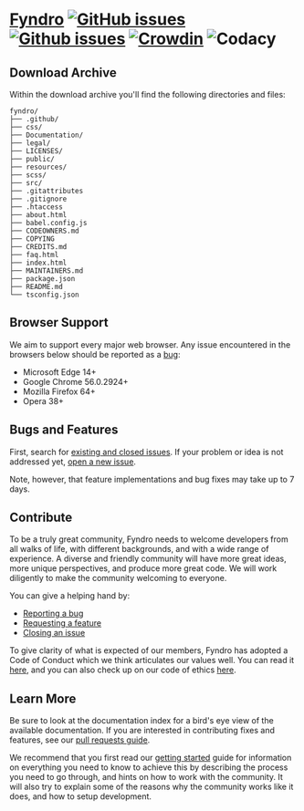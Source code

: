 <!-- SPDX-License-Identifier: MIT -->

# [Fyndro](https://cmihai99.github.io/fyndro) [![GitHub issues](https://img.shields.io/github/issues/CMihai99/fyndro)](https://github.com/CMihai99/fyndro/issues) [![Github issues](https://img.shields.io/github/issues-closed/CMihai99/fyndro)](https://github.com/CMihai99/fyndro/issues?q=is%3Aissue+is%3Aclosed) [![Crowdin](https://badges.crowdin.net/andro-project/localized.svg)](https://crowdin.com/project/andro-project) ![Codacy](https://img.shields.io/codacy/grade/23f542e075834f949e2871a52692a5da)

## Download Archive

Within the download archive you'll find the following directories and files:

```
fyndro/
├── .github/
├── css/
├── Documentation/
├── legal/
├── LICENSES/
├── public/
├── resources/
├── scss/
├── src/
├── .gitattributes
├── .gitignore
├── .htaccess
├── about.html
├── babel.config.js
├── CODEOWNERS.md
├── COPYING
├── CREDITS.md
├── faq.html
├── index.html
├── MAINTAINERS.md
├── package.json
├── README.md
└── tsconfig.json
```

## Browser Support

We aim to support every major web browser. Any issue encountered in the browsers below should be reported as a
[bug](https://github.com/CMihai99/fyndro/issues/new?assignees=&labels=bug&template=bug_report.md&title=%5BBug%5D):

-   Microsoft Edge 14+
-   Google Chrome 56.0.2924+
-   Mozilla Firefox 64+
-   Opera 38+
<!--
- Samsung Internet 6.2.01.12+
- Huawei Browser 9.1.0.103+
-->

## Bugs and Features

First, search for [existing and closed issues](https://github.com/CMihai99/fyndro/issues?q=is%3Aissue).
If your problem or idea is not addressed yet,
[open a new issue](https://github.com/CMihai99/fyndro/issues/new/choose).

Note, however, that feature implementations and bug fixes may take up to 7 days.

## Contribute

To be a truly great community, Fyndro needs to welcome developers from all walks of life,
with different backgrounds, and with a wide range of experience. A diverse and friendly
community will have more great ideas, more unique perspectives, and produce more great code.
We will work diligently to make the community welcoming to everyone.

You can give a helping hand by:

-   [Reporting a bug](https://github.com/CMihai99/fyndro/issues/new?assignees=&labels=bug&template=bug_report.md&title=%28Bug%29)
-   [Requesting a feature](https://github.com/CMihai99/fyndro/issues/new?assignees=&labels=feature&template=feature_request.md&title=%28Feature%29)
-   [Closing an issue](https://github.com/CMihai99/fyndro/issues?q=is%3Aissue+is%3Aopen)

To give clarity of what is expected of our members, Fyndro has adopted a Code of Conduct
which we think articulates our values well. You can read it [here](https://github.com/CMihai99/fyndro/blob/main/Documentation/process/CodeOfConduct.md),
and you can also check up on our code of ethics [here](https://github.com/CMihai99/fyndro/blob/main/Documentation/process/CodeOfEthics.md).

## Learn More

Be sure to look at the documentation index for a bird's eye view of the available documentation.
If you are interested in contributing fixes and features, see our [pull requests guide](https://github.com/CMihai99/fyndro/blob/main/Documentation/maintainer/PullRequests.md).

We recommend that you first read our [getting started](https://github.com/CMihai99/fyndro/blob/main/Documentation/process/GettingStarted.md) guide for information on everything you need to know to achieve this by
describing the process you need to go through, and hints on how to work with the community. It will also
try to explain some of the reasons why the community works like it does, and how to setup development.
